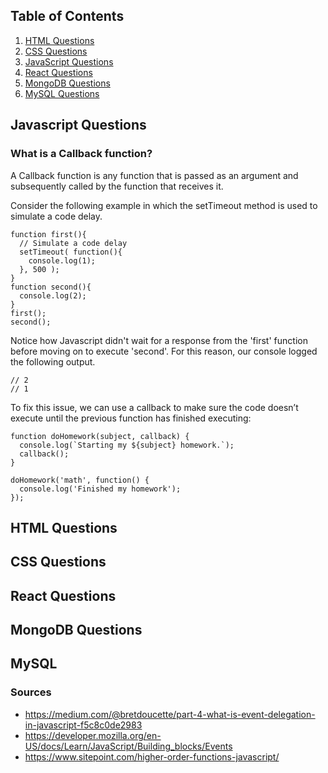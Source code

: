 ## Table of Contents

1. [HTML Questions](/questions/html-questions.md)
1. [CSS Questions](/questions/css-questions.md)
1. [JavaScript Questions](/questions/javascript-questions.md)
1. [React Questions](/questions/javascript-questions.md)
1. [MongoDB Questions](/questions/javascript-questions.md)
1. [MySQL Questions](/questions/javascript-questions.md)


## Javascript Questions

<!-- ### What is a Higher-order function? -->


### What is a Callback function?
A Callback function is any function that is passed as an argument and subsequently called by the function that receives it.

Consider the following example in which the setTimeout method is used to simulate a code delay.  

```
function first(){
  // Simulate a code delay
  setTimeout( function(){
    console.log(1);
  }, 500 );
}
function second(){
  console.log(2);
}
first();
second();
```

Notice how Javascript didn't wait for a response from the 'first' function before moving on to execute 'second'.  For this reason, our console logged the following output.

```
// 2
// 1
```

To fix this issue, we can use a callback to make sure the code doesn’t execute until the previous function has finished executing:

```
function doHomework(subject, callback) {
  console.log(`Starting my ${subject} homework.`);
  callback();
}

doHomework('math', function() {
  console.log('Finished my homework');
});
```



## HTML Questions



## CSS Questions



## React Questions



## MongoDB Questions



## MySQL






### Sources
* https://medium.com/@bretdoucette/part-4-what-is-event-delegation-in-javascript-f5c8c0de2983
* https://developer.mozilla.org/en-US/docs/Learn/JavaScript/Building_blocks/Events
* https://www.sitepoint.com/higher-order-functions-javascript/